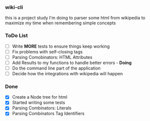 ### wiki-cli

this is a project study I'm doing to parser some html from wikipedia
to maximize my time when remembering simple concepts

### ToDo List

- [ ] Write **MORE** tests to ensure things keep working
- [ ] Fix problems with self-closing tags
- [ ] Parsing Comobinators: HTML Attributes
- [ ] Add Results to my functions to handle better errors - __Doing__
- [ ] Do the command line part of the application
- [ ] Decide how the integrations with wikipedia will happen

### Done

- [x] Create a Node tree for html
- [x] Started writing some tests
- [x] Parsing Combinators: Literals
- [x] Parsing Combinators Tag Identifiers